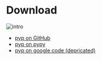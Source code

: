 # Download

![intro](https://github.com/thepyedpiper/pyp/blob/gh-pages/intro_v2.gif?raw=true)



* [pyp on GitHub](https://github.com/thepyedpiper/pyp)
* [pyp on pypy](https://pypi.org/project/pyp/)
* [pyp on google code (depricated)](https://code.google.com/archive/p/pyp/)




